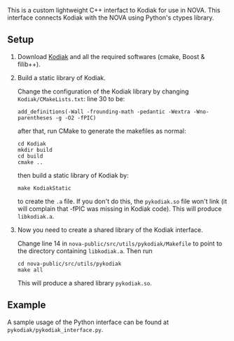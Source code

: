 This is a custom lightweight C++ interfact to Kodiak for use in NOVA. 
This interface connects Kodiak with the NOVA using Python's ctypes library.

## Setup
1. Download [Kodiak](https://github.com/nasa/Kodiak) and all the required softwares (cmake, Boost & filib++).
2. Build a static library of Kodiak.
    
    Change the configuration of the Kodiak library by changing `Kodiak/CMakeLists.txt`:
    line 30 to be:
    ```
    add_definitions(-Wall -frounding-math -pedantic -Wextra -Wno-parentheses -g -O2 -fPIC)
    ```

    after that, run CMake to generate the makefiles as normal:
    ```angular2html
    cd Kodiak
    mkdir build
    cd build
    cmake ..
    ```
    then build a static library of Kodiak by:
    ```
    make KodiakStatic
    ```     
    to create the `.a` file.
    If you don't do this, the `pykodiak.so` file won't link (it will complain that -fPIC was missing in Kodiak code).
    This will produce `libkodiak.a`.
3. Now you need to create a shared library of the Kodiak interface.

    Change line 14 in `nova-public/src/utils/pykodiak/Makefile` to 
    point to the directory containing `libkodiak.a`. Then run
    ```angular2html
    cd nova-public/src/utils/pykodiak
    make all
    ```
    This will produce a shared library `pykodiak.so`.
    
## Example
A sample usage of the Python interface can be found at `pykodiak/pykodiak_interface.py`.
    